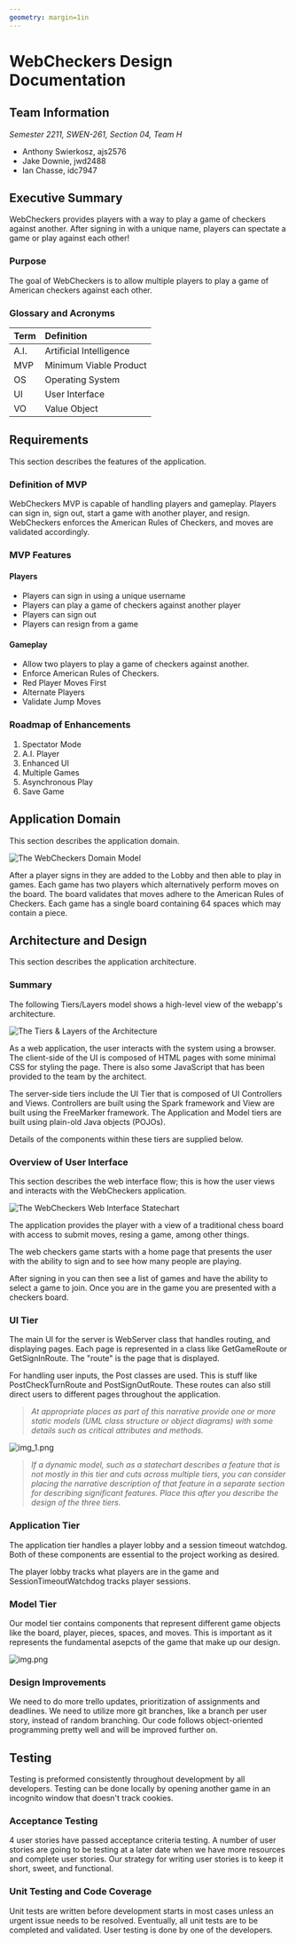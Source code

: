 ```yaml
---
geometry: margin=1in
---
```


# WebCheckers Design Documentation

## Team Information

_Semester 2211, SWEN-261, Section 04, Team H_

* Anthony Swierkosz, ajs2576
* Jake Downie, jwd2488
* Ian Chasse, idc7947

## Executive Summary

WebCheckers provides players with a way to play a game of checkers against another. After signing in
with a unique name, players can spectate a game or play against each other!

### Purpose

The goal of WebCheckers is to allow multiple players to play a game of American checkers against
each other.

### Glossary and Acronyms

| Term | Definition |
|:------|:------------|
| A.I. | Artificial Intelligence |
| MVP | Minimum Viable Product |
| OS | Operating System|
| UI | User Interface |
| VO | Value Object |

## Requirements

This section describes the features of the application.

### Definition of MVP

WebCheckers MVP is capable of handling players and gameplay. Players can sign in, sign out, start a
game with another player, and resign. WebCheckers enforces the American Rules of Checkers, and moves
are validated accordingly.

### MVP Features

#### Players

- Players can sign in using a unique username
- Players can play a game of checkers against another player
- Players can sign out
- Players can resign from a game

#### Gameplay

- Allow two players to play a game of checkers against another.
- Enforce American Rules of Checkers.
- Red Player Moves First
- Alternate Players
- Validate Jump Moves

### Roadmap of Enhancements

1. Spectator Mode
2. A.I. Player
3. Enhanced UI
4. Multiple Games
5. Asynchronous Play
6. Save Game

## Application Domain

This section describes the application domain.

![The WebCheckers Domain Model](Team-H_Domain-Model.png)

After a player signs in they are added to the Lobby and then able to play in games. Each game has
two players which alternatively perform moves on the board. The board validates that moves adhere to
the American Rules of Checkers. Each game has a single board containing 64 spaces which may contain
a piece.

## Architecture and Design

This section describes the application architecture.

### Summary

The following Tiers/Layers model shows a high-level view of the webapp's architecture.

![The Tiers & Layers of the Architecture](Team-H_Architecture-Tiers-And-Layers.png)

As a web application, the user interacts with the system using a browser. The client-side of the UI
is composed of HTML pages with some minimal CSS for styling the page. There is also some JavaScript
that has been provided to the team by the architect.

The server-side tiers include the UI Tier that is composed of UI Controllers and Views. Controllers
are built using the Spark framework and View are built using the FreeMarker framework. The
Application and Model tiers are built using plain-old Java objects (POJOs).

Details of the components within these tiers are supplied below.

### Overview of User Interface

This section describes the web interface flow; this is how the user views and interacts with the
WebCheckers application.

![The WebCheckers Web Interface Statechart](Team-H_State-Chart.png)

The application provides the player with a view of a traditional chess board with access to submit moves, resing a game, among other things. 

The web checkers game starts with a home page that presents the
user with the ability to sign and to see how many people are playing.

After signing in you can then see a list of games and have the ability
to select a game to join. Once you are in the game you are presented with a checkers board.

### UI Tier
The main UI for the server is WebServer class that handles routing, and displaying pages. Each page is represented in a class
like GetGameRoute or GetSignInRoute. The "route" is the page that is displayed.

For handling user inputs, the Post classes are used. This is stuff like PostCheckTurnRoute and PostSignOutRoute.
These routes can also still direct users to different pages throughout the application.
> _At appropriate places as part of this narrative provide one or more
> static models (UML class structure or object diagrams) with some
> details such as critical attributes and methods._

![img_1.png](img_1.png)

> _If a dynamic model, such as a statechart describes a feature that is
> not mostly in this tier and cuts across multiple tiers, you can
> consider placing the narrative description of that feature in a
> separate section for describing significant features. Place this after
> you describe the design of the three tiers._

### Application Tier

The application tier handles a player lobby and a session timeout watchdog.
Both of these components are essential to the project working as desired.

The player lobby tracks what players are in the game and SessionTimeoutWatchdog tracks 
 player sessions. 

### Model Tier

Our model tier contains components that represent different game objects like the board,
player, pieces, spaces, and moves. This is important as it represents the fundamental asepcts of the game that 
make up our design. 

![img.png](img.png)


### Design Improvements

We need to do more trello updates, prioritization of assignments and deadlines. We need to utilize more git branches, like a branch per user story, instead of random branching.
Our code follows object-oriented programming pretty well and will be improved further on.

## Testing

Testing is preformed consistently throughout development by all developers. Testing can be done locally by opening another game 
in an incognito window that doesn't track cookies. 

### Acceptance Testing

4 user stories have passed acceptance criteria testing. A number of user stories are going to be
testing at a later date when we have more resources and complete user stories.
Our strategy for writing user stories is to keep it short, sweet, and functional.

### Unit Testing and Code Coverage

Unit tests are written before development starts in most cases unless an urgent issue needs to be resolved.
Eventually, all unit tests are to be completed and validated. User testing is done by one of the developers. 